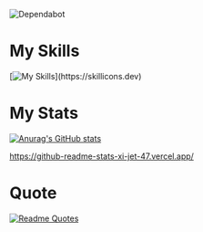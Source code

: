 ![Dependabot](https://img.shields.io/badge/dependabot-025E8C?style=for-the-badge&logo=dependabot&logoColor=white)

<h1>My Skills</h1>


[![My Skills](https://skillicons.dev/icons?i=js,ts,react,nextjs,nodejs,electron,express,docker,html,css,firebase,arduino,ae,bash,bootstrap,c,cs,cpp,d3,discord,django,figma,gcp,github,git,gmail,ai,idea,java,linkedin,linux,materialui,mongodb,mysql,opencv,postman,powershell,py,regex,tailwind,vercel,vite,vscode,webpack,)](https://skillicons.dev)


<h1>My Stats</h1>

[![Anurag's GitHub stats](https://github-readme-stats.vercel.app/api?username=harismehboob142)](https://github.com/anuraghazra/github-readme-stats)

https://github-readme-stats-xi-jet-47.vercel.app/

<h1>Quote</h1>

[![Readme Quotes](https://quotes-github-readme.vercel.app/api?type=horizontal&theme=dark)](https://github.com/piyushsuthar/github-readme-quotes)
